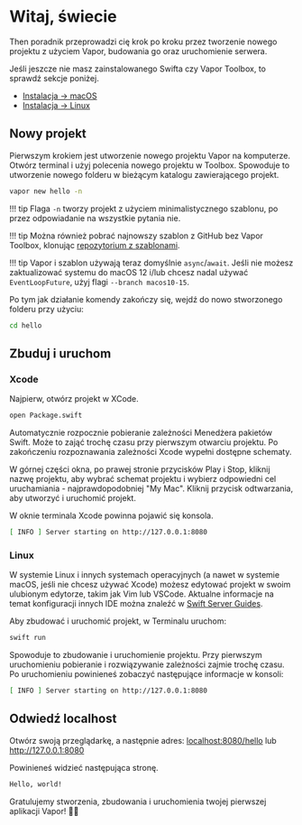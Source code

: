 # Witaj, świecie

Then poradnik przeprowadzi cię krok po kroku przez tworzenie nowego projektu z użyciem Vapor, budowania go oraz uruchomienie serwera.

Jeśli jeszcze nie masz zainstalowanego Swifta czy Vapor Toolbox, to sprawdź sekcje poniżej.

- [Instalacja &rarr; macOS](../install/macos.md)
- [Instalacja &rarr; Linux](../install/linux.md)

## Nowy projekt

Pierwszym krokiem jest utworzenie nowego projektu Vapor na komputerze. Otwórz terminal i użyj polecenia nowego projektu w Toolbox. Spowoduje to utworzenie nowego folderu w bieżącym katalogu zawierającego projekt.

```sh
vapor new hello -n
```

!!! tip
	Flaga `-n` tworzy projekt z użyciem minimalistycznego szablonu, po przez odpowiadanie na wszystkie pytania nie.

!!! tip
	Można również pobrać najnowszy szablon z GitHub bez Vapor Toolbox, klonując [repozytorium z szablonami](https://github.com/vapor/template-bare).

!!! tip
	Vapor i szablon używają teraz domyślnie `async`/`await`.
	Jeśli nie możesz zaktualizować systemu do macOS 12 i/lub chcesz nadal używać `EventLoopFuture`,
	użyj flagi `--branch macos10-15`.

Po tym jak działanie komendy zakończy się, wejdź do nowo stworzonego folderu przy użyciu:

```sh
cd hello
```

## Zbuduj i uruchom

### Xcode

Najpierw, otwórz projekt w XCode.

```sh
open Package.swift
```

Automatycznie rozpocznie pobieranie zależności Menedżera pakietów Swift. Może to zająć trochę czasu przy pierwszym otwarciu projektu. Po zakończeniu rozpoznawania zależności Xcode wypełni dostępne schematy. 

W górnej części okna, po prawej stronie przycisków Play i Stop, kliknij nazwę projektu, aby wybrać schemat projektu i wybierz odpowiedni cel uruchamiania - najprawdopodobniej "My Mac". Kliknij przycisk odtwarzania, aby utworzyć i uruchomić projekt.

W oknie terminala Xcode powinna pojawić się konsola.

```sh
[ INFO ] Server starting on http://127.0.0.1:8080
```

### Linux

W systemie Linux i innych systemach operacyjnych (a nawet w systemie macOS, jeśli nie chcesz używać Xcode) możesz edytować projekt w swoim ulubionym edytorze, takim jak Vim lub VSCode. Aktualne informacje na temat konfiguracji innych IDE można znaleźć w [Swift Server Guides](https://github.com/swift-server/guides/blob/main/docs/setup-and-ide-alternatives.md).

Aby zbudować i uruchomić projekt, w Terminalu uruchom:

```sh
swift run
```

Spowoduje to zbudowanie i uruchomienie projektu. Przy pierwszym uruchomieniu pobieranie i rozwiązywanie zależności zajmie trochę czasu. Po uruchomieniu powinieneś zobaczyć następujące informacje w konsoli:

```sh
[ INFO ] Server starting on http://127.0.0.1:8080
```

## Odwiedź localhost

Otwórz swoją przeglądarkę, a następnie adres: <a href="http://localhost:8080/hello" target="_blank">localhost:8080/hello</a> lub <a href="http://127.0.0.1:8080" target="_blank">http://127.0.0.1:8080</a>

Powinieneś widzieć następująca stronę.

```html
Hello, world!
```

Gratulujemy stworzenia, zbudowania i uruchomienia twojej pierwszej aplikacji Vapor! 🎉🎉
